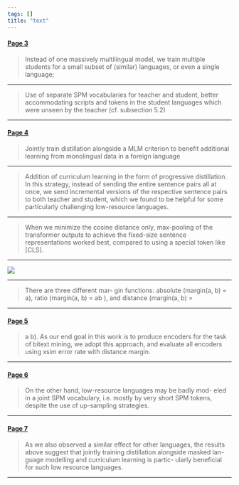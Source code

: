 ```yaml
---
tags: []
title: "text"
---
```


#### [Page 3](highlights://Heffernan%20et%20al.%20-%202022%20-%20Bitext%20Mining%20Using%20Distilled%20Sentence%20Representat#page=3)

> Instead of one massively multilingual model, we train multiple
> students for a small subset of (similar) languages, or even a
> single language;

***

> Use of separate SPM vocabularies for teacher and student, better
> accommodating scripts and tokens in the student languages which
> were unseen by the teacher (cf. subsection 5.2)

***

#### [Page 4](highlights://Heffernan%20et%20al.%20-%202022%20-%20Bitext%20Mining%20Using%20Distilled%20Sentence%20Representat#page=4)

> Jointly train distillation alongside a MLM criterion to benefit
> additional learning from monolingual data in a foreign language

***

> Addition of curriculum learning in the form of progressive
> distillation. In this strategy, instead of sending the entire
> sentence pairs all at once, we send incremental versions of the
> respective sentence pairs to both teacher and student, which we
> found to be helpful for some particularly challenging
> low-resource languages.

***

> When we minimize the cosine distance only, max-pooling of the
> transformer outputs to achieve the fixed-size sentence
> representations worked best, compared to using a special token
> like [CLS].

***

![](Page4Image303.00636686498297_176.2185973139749-232.71412852112678_65.09079043224847.jpg)

***

> There are three different mar- gin functions: absolute
> (margin(a, b) = a), ratio (margin(a, b) = ab ), and distance
> (margin(a, b) =

***

#### [Page 5](highlights://Heffernan%20et%20al.%20-%202022%20-%20Bitext%20Mining%20Using%20Distilled%20Sentence%20Representat#page=5)

> a b). As our end goal in this work is to produce encoders for
> the task of bitext mining, we adopt this approach, and evaluate
> all encoders using xsim error rate with distance margin.

***

#### [Page 6](highlights://Heffernan%20et%20al.%20-%202022%20-%20Bitext%20Mining%20Using%20Distilled%20Sentence%20Representat#page=6)

> On the other hand, low-resource languages may be badly mod- eled
> in a joint SPM vocabulary, i.e. mostly by very short SPM tokens,
> despite the use of up-sampling strategies.

***

#### [Page 7](highlights://Heffernan%20et%20al.%20-%202022%20-%20Bitext%20Mining%20Using%20Distilled%20Sentence%20Representat#page=7)

> As we also observed a similar effect for other languages, the
> results above suggest that jointly training distillation
> alongside masked lan- guage modelling and curriculum learning is
> partic- ularly beneficial for such low resource languages.

***

[Page4Image303.00636686498297_176.2185973139749-232.71412852112678_65.09079043224847.jpg]: assets/Page4Image303.00636686498297_176.2185973139749-232.71412852112678_65.09079043224847.jpg